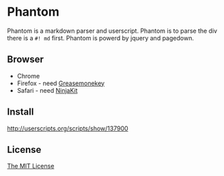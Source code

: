 Phantom
=======

Phantom is a markdown parser and userscript.
Phantom is to parse the div there is a `#! md` first.
Phantom is powerd by jquery and pagedown.

Browser
-------

- Chrome
- Firefox - need [Greasemonekey](https://addons.mozilla.org/ja/firefox/addon/greasemonkey/)
- Safari - need [NinjaKit](http://d.hatena.ne.jp/os0x/20100612/1276330696)

Install
-------

http://userscripts.org/scripts/show/137900

License
-------

[The MIT License](https://raw.github.com/linyows/github-wiki-search/master/LICENSE)
